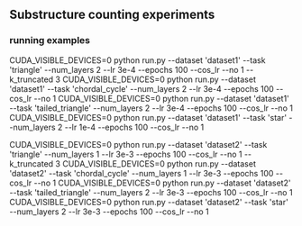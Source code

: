 ## Substructure counting experiments

### running examples
CUDA_VISIBLE_DEVICES=0 python run.py --dataset 'dataset1' --task 'triangle'             --num_layers 2 --lr 3e-4 --epochs 100 --cos_lr  --no 1 --k_truncated 3 
CUDA_VISIBLE_DEVICES=0 python run.py --dataset 'dataset1' --task 'chordal_cycle'        --num_layers 2 --lr 3e-4 --epochs 100 --cos_lr  --no 1 
CUDA_VISIBLE_DEVICES=0 python run.py --dataset 'dataset1' --task 'tailed_triangle'      --num_layers 2 --lr 3e-4 --epochs 100 --cos_lr  --no 1 
CUDA_VISIBLE_DEVICES=0 python run.py --dataset 'dataset1' --task 'star'                 --num_layers 2 --lr 1e-4 --epochs 100 --cos_lr  --no 1 


CUDA_VISIBLE_DEVICES=0 python run.py --dataset 'dataset2' --task 'triangle'             --num_layers 1 --lr 3e-3 --epochs 100 --cos_lr  --no 1 --k_truncated 3
CUDA_VISIBLE_DEVICES=0 python run.py --dataset 'dataset2' --task 'chordal_cycle'        --num_layers 1 --lr 3e-3 --epochs 100 --cos_lr  --no 1 
CUDA_VISIBLE_DEVICES=0 python run.py --dataset 'dataset2' --task 'tailed_triangle'      --num_layers 2 --lr 3e-3 --epochs 100 --cos_lr  --no 1 
CUDA_VISIBLE_DEVICES=0 python run.py --dataset 'dataset2' --task 'star'                 --num_layers 2 --lr 3e-3 --epochs 100 --cos_lr  --no 1
